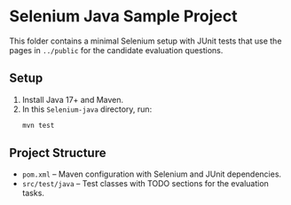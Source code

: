 # Selenium Java Sample Project

This folder contains a minimal Selenium setup with JUnit tests that use the pages in `../public` for the candidate evaluation questions.

## Setup

1. Install Java 17+ and Maven.
2. In this `Selenium-java` directory, run:
   ```bash
   mvn test
   ```

## Project Structure

- `pom.xml` – Maven configuration with Selenium and JUnit dependencies.
- `src/test/java` – Test classes with TODO sections for the evaluation tasks.
